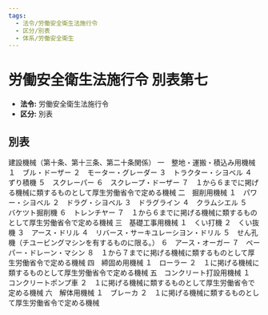 ```yaml
---
tags:
  - 法令/労働安全衛生法施行令
  - 区分/別表
  - 体系/労働安全衛生
---
```

# 労働安全衛生法施行令 別表第七

- **法令:** 労働安全衛生法施行令
- **区分:** 別表

## 別表
建設機械（第十条、第十三条、第二十条関係）
一　整地・運搬・積込み用機械
１　ブル・ドーザー
２　モーター・グレーダー
３　トラクター・シヨベル
４　ずり積機
５　スクレーパー
６　スクレープ・ドーザー
７　１から６までに掲げる機械に類するものとして厚生労働省令で定める機械
二　掘削用機械
１　パワー・シヨベル
２　ドラグ・シヨベル
３　ドラグライン
４　クラムシエル
５　バケツト掘削機
６　トレンチヤー
７　１から６までに掲げる機械に類するものとして厚生労働省令で定める機械
三　基礎工事用機械
１　くい打機
２　くい抜機
３　アース・ドリル
４　リバース・サーキユレーシヨン・ドリル
５　せん孔機（チユービングマシンを有するものに限る。）
６　アース・オーガー
７　ペーパー・ドレーン・マシン
８　１から７までに掲げる機械に類するものとして厚生労働省令で定める機械
四　締固め用機械
１　ローラー
２　１に掲げる機械に類するものとして厚生労働省令で定める機械
五　コンクリート打設用機械
１　コンクリートポンプ車
２　１に掲げる機械に類するものとして厚生労働省令で定める機械
六　解体用機械
１　ブレーカ
２　１に掲げる機械に類するものとして厚生労働省令で定める機械

